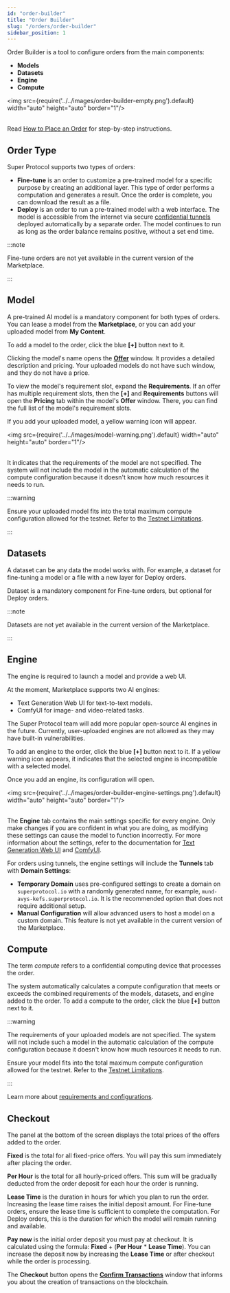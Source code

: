 ```yaml
---
id: "order-builder"
title: "Order Builder"
slug: "/orders/order-builder"
sidebar_position: 1
---
```


Order Builder is a tool to configure orders from the main components:

- **Models**
- **Datasets**
- **Engine**
- **Compute**

<img src={require('../../images/order-builder-empty.png').default} width="auto" height="auto" border="1"/>
<br/>
<br/>

Read [How to Place an Order](/marketplace/guides/place-order) for step-by-step instructions.

## Order Type

Super Protocol supports two types of orders:

- **Fine-tune** is an order to customize a pre-trained model for a specific purpose by creating an additional layer. This type of order performs a computation and generates a result. Once the order is complete, you can download the result as a file.
- **Deploy** is an order to run a pre-trained model with a web interface. The model is accessible from the internet via secure [confidential tunnels](/fundamentals/tunnels) deployed automatically by a separate order. The model continues to run as long as the order balance remains positive, without a set end time.

:::note

Fine-tune orders are not yet available in the current version of the Marketplace.

:::

## Model

A pre-trained AI model is a mandatory component for both types of orders. You can lease a model from the **Marketplace**, or you can add your uploaded model from **My Content**.

To add a model to the order, click the blue **[+]** button next to it.

Clicking the model's name opens the [**Offer**](/marketplace/marketplace/offer) window. It provides a detailed description and pricing. Your uploaded models do not have such window, and they do not have a price.

To view the model's requirement slot, expand the **Requirements**. If an offer has multiple requirement slots, then the **[+]** and **Requirements** buttons will open the **Pricing** tab within the model's **Offer** window. There, you can find the full list of the model's requirement slots.

If you add your uploaded model, a yellow warning icon will appear. 

<img src={require('../../images/model-warning.png').default} width="auto" height="auto" border="1"/>
<br/>
<br/>

It indicates that the requirements of the model are not specified. The system will not include the model in the automatic calculation of the compute configuration because it doesn't know how much resources it needs to run.

:::warning

Ensure your uploaded model fits into the total maximum compute configuration allowed for the testnet. Refer to the [Testnet Limitations](/marketplace/limitations).

:::

## Datasets

A dataset can be any data the model works with. For example, a dataset for fine-tuning a model or a file with a new layer for Deploy orders.

Dataset is a mandatory component for Fine-tune orders, but optional for Deploy orders.

:::note

Datasets are not yet available in the current version of the Marketplace.

:::

## Engine

The engine is required to launch a model and provide a web UI.

At the moment, Marketplace supports two AI engines:

- Text Generation Web UI for text-to-text models.
- ComfyUI for image- and video-related tasks.

The Super Protocol team will add more popular open-source AI engines in the future. Currently, user-uploaded engines are not allowed as they may have built-in vulnerabilities.

To add an engine to the order, click the blue **[+]** button next to it. If a yellow warning icon appears, it indicates that the selected engine is incompatible with a selected model.

Once you add an engine, its configuration will open.

<img src={require('../../images/order-builder-engine-settings.png').default} width="auto" height="auto" border="1"/>
<br/>
<br/>

The **Engine** tab contains the main settings specific for every engine. Only make changes if you are confident in what you are doing, as modifying these settings can cause the model to function incorrectly. For more information about the settings, refer to the documentation for [Text Generation Web UI](https://github.com/oobabooga/text-generation-webui/wiki) and [ComfyUI](https://docs.comfy.org/).

For orders using tunnels, the engine settings will include the **Tunnels** tab with **Domain Settings**:

- **Temporary Domain** uses pre-configured settings to create a domain on `superprotocol.io` with a randomly generated name, for example, `mund-avys-kefs.superprotocol.io`. It is the recommended option that does not require additional setup.
- **Manual Configuration** will allow advanced users to host a model on a custom domain. This feature is not yet available in the current version of the Marketplace.

## Compute

The term _compute_ refers to a confidential computing device that processes the order.

The system automatically calculates a compute configuration that meets or exceeds the combined requirements of the models, datasets, and engine added to the order. To add a compute to the order, click the blue **[+]** button next to it.

:::warning

The requirements of your uploaded models are not specified. The system will not include such a model in the automatic calculation of the compute configuration because it doesn't know how much resources it needs to run.

Ensure your model fits into the total maximum compute configuration allowed for the testnet. Refer to the [Testnet Limitations](/marketplace/limitations).

:::

Learn more about [requirements and configurations](/fundamentals/slots).

## Checkout

The panel at the bottom of the screen displays the total prices of the offers added to the order.

**Fixed** is the total for all fixed-price offers. You will pay this sum immediately after placing the order.

**Per Hour** is the total for all hourly-priced offers. This sum will be gradually deducted from the order deposit for each hour the order is running.

**Lease Time** is the duration in hours for which you plan to run the order. Increasing the lease time raises the initial deposit amount. For Fine-tune orders, ensure the lease time is sufficient to complete the computation. For Deploy orders, this is the duration for which the model will remain running and available.

**Pay now** is the initial order deposit you must pay at checkout. It is calculated using the formula: **Fixed** + (**Per Hour** * **Lease Time**). You can increase the deposit now by increasing the **Lease Time** or after checkout while the order is processing.

The **Checkout** button opens the [**Confirm Transactions**](/marketplace/orders/order-builder/checkout) window that informs you about the creation of transactions on the blockchain.
